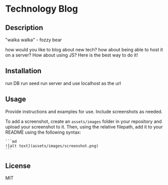 # Technology Blog

## Description

"walka walka" - fozzy bear

how would you like to blog about new tech? how about being able to host it on a server? How about using JS? Here is the best way to do it!

## Installation

run DB
run seed
run server and use localhost as the url


## Usage

Provide instructions and examples for use. Include screenshots as needed.

To add a screenshot, create an `assets/images` folder in your repository and upload your screenshot to it. Then, using the relative filepath, add it to your README using the following syntax:

    ```md
    ![alt text](assets/images/screenshot.png)
    ```

## License

MIT
